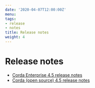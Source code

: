 ```yaml
---
date: '2020-04-07T12:00:00Z'
menu:
tags:
- release
- notes
title: Release notes
weight: 4
---
```



# Release notes

* [Corda Enterprise 4.5 release notes](../../../../../en/platform/corda/4.5/enterprise/release-notes-enterprise.md)
* [Corda (open source) 4.5 release notes](../../../../../en/platform/corda/4.5/open-source/release-notes.md)
